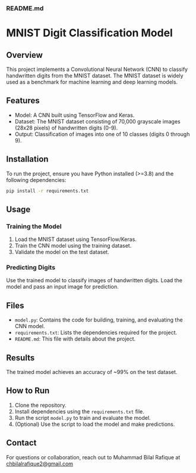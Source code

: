 ### README.md
# MNIST Digit Classification Model

## Overview
This project implements a Convolutional Neural Network (CNN) to classify handwritten digits from the MNIST dataset. The MNIST dataset is widely used as a benchmark for machine learning and deep learning models.

## Features
- Model: A CNN built using TensorFlow and Keras.
- Dataset: The MNIST dataset consisting of 70,000 grayscale images (28x28 pixels) of handwritten digits (0-9).
- Output: Classification of images into one of 10 classes (digits 0 through 9).

## Installation
To run the project, ensure you have Python installed (>=3.8) and the following dependencies:

```bash
pip install -r requirements.txt
```

## Usage
### Training the Model
1. Load the MNIST dataset using TensorFlow/Keras.
2. Train the CNN model using the training dataset.
3. Validate the model on the test dataset.

### Predicting Digits
Use the trained model to classify images of handwritten digits. Load the model and pass an input image for prediction.

## Files
- `model.py`: Contains the code for building, training, and evaluating the CNN model.
- `requirements.txt`: Lists the dependencies required for the project.
- `README.md`: This file with details about the project.

## Results
The trained model achieves an accuracy of ~99% on the test dataset.

## How to Run
1. Clone the repository.
2. Install dependencies using the `requirements.txt` file.
3. Run the script `model.py` to train and evaluate the model.
4. (Optional) Use the script to load the model and make predictions.

## Contact
For questions or collaboration, reach out to Muhammad Bilal Rafique at chbilalrafique2@gmail.com
